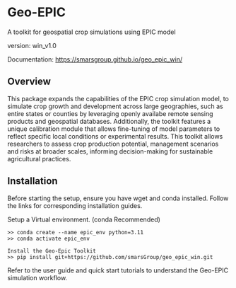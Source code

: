 # Geo-EPIC

A toolkit for geospatial crop simulations using EPIC model

version: win_v1.0

Documentation: https://smarsgroup.github.io/geo_epic_win/

## Overview

This package expands the capabilities of the EPIC crop simulation model, to simulate crop growth and development across large geographies, such as entire states or counties by leveraging openly availabe remote sensing products and geospatial databases. Additionally, the toolkit features a unique calibration module that allows fine-tuning of model parameters to reflect specific local conditions or experimental results. This toolkit allows researchers to assess crop production potential, management scenarios and risks at broader scales, informing decision-making for sustainable agricultural practices.

## Installation

Before starting the setup, ensure you have wget and conda installed.
Follow the links for corresponding installation guides.

Setup a Virtual environment. (conda Recommended)

```
>> conda create --name epic_env python=3.11
>> conda activate epic_env

Install the Geo-Epic Toolkit
>> pip install git+https://github.com/smarsGroup/geo_epic_win.git
```
Refer to the user guide and quick start tutorials to understand the Geo-EPIC simulation workflow.
